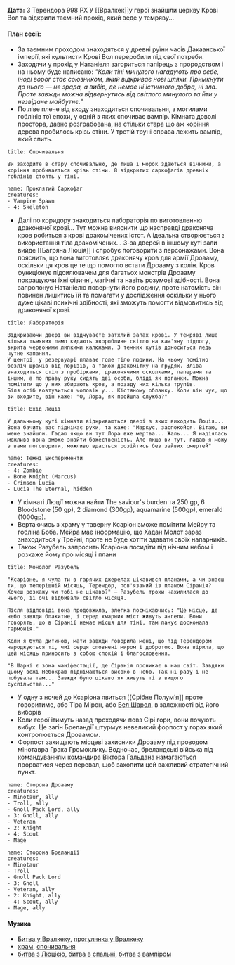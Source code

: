 **Дата:** 3 Терендора 998 РХ
У [[Вралкек]]у герої знайшли церкву Крові Вол та відкрили таємний прохід, який веде у темряву...

#### План сесії:
- За таємним проходом знаходяться у древні руїни часів Дакаанської імперії, які культисти Крові Вол переробили під свої потреби. 
- Заходячи у прохід у Натаніеля загориться папірець з прородством і на ньому буде написано: *"Коли тіні минулого нагадують про себе, іноді ворог стає союзником, який відкриває нові шляхи. Примкнути до нього — не зрада, а вибір, де немає ні істинного добра, ні зла. Проте завжди можна відвернутись від світлого минулого та йти у незвідане майбутнє."*
- По ліве плече від входу знаходиться спочивальня, з могилами гоблінів тої епохи, у одній з яких спочиває вампір. Кімната доволі простора, давно розграбована, на стільки стара що аж коріння дерева пробилось крізь стіни. У третій труні справа лежить вампір, який спить.
```ad-note
title: Спочивальня

Ви заходите в стару спочивальню, де тиша і морок здаються вічними, а коріння пробивається крізь стіни. 8 відкритих саркофагів древніх гоблінів стоять у тіні.
```
```encounter 
name: Проклятий Саркофаг 
creatures: 
- Vampire Spawn
- 4: Skeleton
```
- Далі по коридору знаходиться лабораторія по виготовленню драконячої крові... Тут можна вияснити що насправді драконяча кров робиться з крові дракомічених істот. А ідеальна створюється з використання тіла дракомічених... З-за дверей в іншому куті зали вийде [[Багряна Люція]] і спробує поговорити з персонажами. Вона пояснить, що вона виготовляє драконячу кров для армії Дроааму, оскільки ця кров це те що помогло встати Дроааму з колін. Кров функціонує підсилювачем для багатьох монстрів Дроааму покращуючи їхні фізичні, магічні та навіть розумові здібності. Вона запропонує Натаніелю повернути його родину, проте натомість він повинен лишитись їй та помагати у дослідження оскільки у нього дуже цікаві психічні здібності, які зможуть помогти відмовитись від драконячої крові. 
```ad-note
title: Лабораторія

Відкриваючи двері ви відчуваєте затхлий запах крові. У темряві лише кілька тьмяних ламп кидають хворобливе світло на кам'яну підлогу, вкрита червоними липкими калюжами. З темних кутів доноситься ледь чутне капання.
У центрі, у резервуарі плаває голе тіло людини. На ньому помітно безліч шрамів від порізів, а також дракомітку на грудях. Зліва знаходиться стіл з пробірками, драконячими осколками, паперами та іншим, а по праву руку сидять дві особи, бліді як поганки. Можна помітити що у них збирають кров, а позаду них кілька трупів.
Біля осіб вовтузиться чоловік у... Кістяному обланку. Коли він чує, що ви входите, він каже: "О, Лора, як пройшла служба?"
```
```ad-note
title: Вхід Люції

У дальньому куті кімнати відкриваються двері з яких виходить Люція... Вона бачить вас піднімає руки, та каже: "Маркус, заспокойся. Вітаю, ви мене знайшли. Гадаю якщо ви тут Лора вже мертва... Жаль... Я надіялась можливо вона зможе знайти божественість. Але якщо ви тут, гадаю я можу з вами поговорити, можливо вдасться розійтись без зайвих смертей"
```
```encounter 
name: Темні Експерименти 
creatures: 
- 4: Zombie
- Bone Knight (Marcus)
- Crimson Lucia
- Lucia The Eternal, hidden
```
- У кімнаті Люції можна найти The saviour's burden та 250 gp, 6 Bloodstone (50 gp), 2 diamond (300gp), aquamarine (500gp), emerald (1000gp).
- Вертаючись з храму у таверну Ксаріон зможе помітити Мейру та гобліна Боба. Мейра має інформацію, що Хадан Молот зараз знаходиться у Трейні, проте не буде хотіти здавати своїх напарників.
- Також Разубель запросить Ксаріона посидіти під нічним небом і розкаже йому про місяці і плани
```ad-tip
title: Монолог Разубель

"Ксаріоне, я чула ти в гарячих джерелах цікавився планами, а чи знаєш ти, що теперішній місяць, Терендор, пов'язаний із планом Сіранія? Хочеш розкажу чи тобі не цікаво?" – Разубель трохи нахилилася до нього, її очі відбивали світло місяця. 

Після відповіді вона продовжила, злегка посміхаючись: "Це місце, де небо завжди блакитне, і серед хмарних міст живуть ангели. Вони говорять, що в Сіранії немає місця для тіні, там панує досконала гармонія."

Коли я була дитиною, мати завжди говорила мені, що під Терендором народжуються ті, чиї серця сповнені миром і добротою. Вона вірила, що цей місяць приносить з собою спокій і благословення.

"В Шарні є зона маніфестації, де Сіранія проникає в наш світ. Завдяки цьому вежі Небокраю піднімаються високо в небо. Так ні разу і не побувала там... Завжди було цікаво як живуть ті з вищого суспільства..."
```
- У одну з ночей до Ксаріона явиться [[Срібне Полум'я]] проте говоритиме, або Тіра Мірон, або [Бел Шарол](https://eberron.fandom.com/wiki/Bel_Shalor), в залежності від його виборів
- Коли герої ітимуть назад проходячи повз Сірі гори, вони почують вибух. Це загін Бреландії штурмує невеликий форпост у горах який контролюється Дроаамом.
- Форпост захищають місцеві захисники Дроааму під проводом мінотавра Грака Громоклику. Водночас, бреландські війська під командуванням командира Віктора Гальдана намагаються прорватися через перевал, щоб захопити цей важливий стратегічний пункт.
```encounter 
name: Сторона Дроааму
creatures: 
- Minotaur, ally
- Troll, ally
- Gnoll Pack Lord, ally
- 3: Gnoll, ally
- Veteran
- 2: Knight
- 4: Scout
- Mage
```
```encounter 
name: Сторона Бреландії
creatures: 
- Minotaur
- Troll
- Gnoll Pack Lord
- 3: Gnoll
- Veteran, ally
- 2: Knight, ally
- 4: Scout, ally
- Mage, ally
```

#### Музика
- [Битва у Вралкеку](https://open.spotify.com/track/2Vb5ahurTXs8bli9CCmuq2?si=vA4Us3jBQcSKGjD0W9BfHQ), [прогулянка у Вралкеку](https://open.spotify.com/track/1nXYPsRvf5cl7mKAFcm6Ei?si=gu6NaSojRaqS_tniybt0Ig)
- [храм](https://open.spotify.com/track/3uPGVhD3HV0XkM8t2Y88Yj?si=23184cbc423e41a7), [спочивальня](https://open.spotify.com/track/0514vhH4KBZmNHHVZWfmXD?si=8532daa5ac4f4fdb)
- [битва з Люцією](https://open.spotify.com/track/0Pl8CUfyX0WsWfHu0eVU03?si=ea314ab99e984820), [битва в спальні](https://open.spotify.com/track/6OMVrJXRMup7A1hrM9MDTE?si=e2a53160a448420a), [битва з вампіром](https://open.spotify.com/track/41vKkO3GAQw5yCTBaouXSP?si=eb63da0e58ac439e)